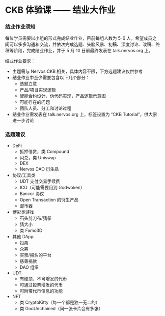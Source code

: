 # CKB 体验课 —— 结业大作业

### 结业作业须知
每位学员需要以小组的形式完成结业作业，目前每组人数为 5-6 人，希望成员之间可以多多沟通和交流，并依次完成选题、头脑风暴、初稿、深度讨论、改稿、终稿等阶段，完成结业作业，并于 5 月 10 日前最终发表在 talk.nervos.org 上。

 结业作业要求：

* 主题需与 Nervos CKB 相关，具体内容不限，下方选题建议仅供参考
* 结业作业中至少需要包含以下几个部分：
  * 选题立意
  * 产品/项目实现逻辑
  * 智能合约设计，伪代码实现，产品逻辑示意图
  * 可能存在的问题
  * 团队人员、分工和讨论过程
* 结业作业需发表在 talk.nervos.org 上，标签设置为 “CKB Tutorial”，供大家进一步讨论

### 选题建议
* DeFi
  * 抵押借贷，类 Compound
  * 闪兑，类 Uniswap 
  * DEX
  * Nervos DAO 衍生品
* 协议/工具类
  * UDT 支付交易手续费
  * ICO（可能需要用到 Godwoken）
  * Bancor 协议
  * Open Transaction 的衍生产品
  * 混币器
* 博彩类游戏
  * 石头剪刀布/猜拳
  * 猜大小
  * 类 Fomo3D
* 其他 DApp
  * 投票
  * 众筹
  * 买票/报名的平台
  * 慈善捐款
  * DAO 组织
* UDT
  * 有硬顶、不可增发的代币
  * 可通过投票增发的代币
  * 可附带代币信息的功能
* NFT
  * 类 CryptoKitty（每一个都是独一无二的）
  * 类 GodUnchained（同一张卡片会有多张）
